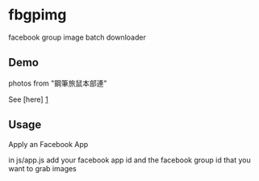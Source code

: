 # fbgpimg
facebook group image batch downloader

## Demo

photos from "鋼筆旅鼠本部連"

See [here] [1]

  [1]: http://homepage.ntu.edu.tw/~b01505026/fbgic/        "here"

## Usage

Apply an Facebook App

in js/app.js add your facebook app id and the facebook group id that you want to grab images